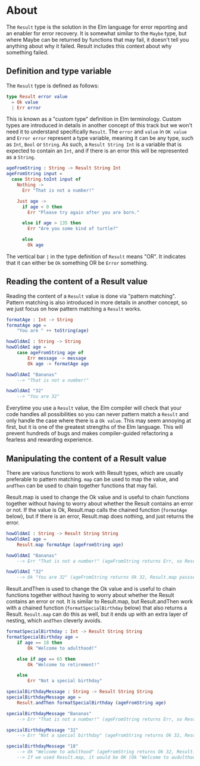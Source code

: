 # About

The `Result` type is the solution in the Elm language for error reporting and an enabler for error recovery. It is somewhat similar to the `Maybe` type, but where Maybe can be returned by functions that may fail, it doesn't tell you anything about why it failed. Result includes this context about why something failed.

## Definition and type variable

The `Result` type is defined as follows:

```elm
type Result error value
  = Ok value
  | Err error
```

This is known as a "custom type" definition in Elm terminology.
Custom types are introduced in details in another concept of this track but we won't need it to understand specifically `Result`.
The `error` and `value` in `OK value` and `Error error` represent a type variable, meaning it can be any type, such as `Int`, `Bool` or `String`.
As such, a `Result String Int` is a variable that is expected to contain an `Int`, and if there is an error this will be represented as a `String`.

```elm
ageFromString : String -> Result String Int
ageFromString input =
  case String.toInt input of
    Nothing ->
      Err "That is not a number!"

    Just age ->
      if age < 0 then
        Err "Please try again after you are born."

      else if age > 135 then
        Err "Are you some kind of turtle?"

      else
        Ok age
```

The vertical bar `|` in the type definition of `Result` means "OR".
It indicates that it can either be `Ok` something OR be `Error` something.

## Reading the content of a Result value

Reading the content of a `Result` value is done via "pattern matching".
Pattern matching is also introduced in more details in another concept, so we just focus on how pattern matching a `Result` works.

```elm
formatAge : Int -> String
formatAge age =
    "You are " ++ toString(age)

howOldAmI : String -> String
howOldAmI age =
    case ageFromString age of
        Err message -> message
        Ok age -> formatAge age

howOldAmI "Bananas"
    --> "That is not a number!"

howOldAmI "32"
    --> "You are 32"
```

Everytime you use a `Result` value, the Elm compiler will check that your code handles all possibilities so you can never pattern match a `Result` and only handle the case where there is a `Ok value`.
This may seem annoying at first, but it is one of the greatest strengths of the Elm language.
This will prevent hundreds of bugs and makes compiler-guided refactoring a fearless and rewarding experience.

## Manipulating the content of a Result value

There are various functions to work with Result types, which are usually preferable to pattern matching. `map` can be used to map the value, and `andThen` can be used to chain together functions that may fail.

Result.map is used to change the Ok value and is useful to chain functions together without having to worry about whether the Result contains an error or not. If the value is Ok, Result.map calls the chained function (`formatAge` below), but if there is an error, Result.map does nothing, and just returns the error.

```elm
howOldAmI : String -> Result String String
howOldAmI age =
    Result.map formatAge (ageFromString age)

howOldAmI "Bananas"
    --> Err "That is not a number!" (ageFromString returns Err, so Result.map just returns the Err)

howOldAmI "32"
    --> Ok "You are 32" (ageFromString returns Ok 32, Result.map passses this to formatAge)
```

Result.andThen is used to change the Ok value and is useful to chain functions together without having to worry about whether the Result contains an error or not. It is similar to Result.map, but Result.andThen work with a chained function (`formatSpecialBirthday` below) that also returns a Result. `Result.map` can do this as well, but it ends up with an extra layer of nesting, which `andThen` cleverly avoids.

```elm
formatSpecialBirthday : Int -> Result String String
formatSpecialBirthday age =
    if age == 18 then
        Ok "Welcome to adulthood!"

    else if age == 65 then
        Ok "Welcome to retirement!"

    else
        Err "Not a special birthday"

specialBirthdayMessage : String -> Result String String
specialBirthdayMessage age =
    Result.andThen formatSpecialBirthday (ageFromString age)

specialBirthdayMessage "Bananas"
    --> Err "That is not a number!" (ageFromString returns Err, so Result.andThen just returns the Err)

specialBirthdayMessage "32"
    --> Err "Not a special birthday" (ageFromString returns Ok 32, Result.map passses this to formatSpecialBirthday, which returns Err)

specialBirthdayMessage "18"
    --> Ok "Welcome to adulthood" (ageFromString returns Ok 32, Result.map passses this to formatSpecialBirthday, which returns Ok)
    --> If we used Result.map, it would be OK (Ok "Welcome to audulthood"), which is annoying
```
